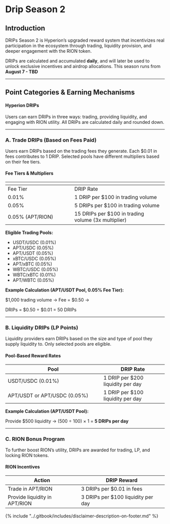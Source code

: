 # Drip Season 2

## Introduction

DRIPs Season 2 is Hyperion’s upgraded reward system that incentivizes real participation in the ecosystem through trading, liquidity provision, and deeper engagement with the RION token.

DRIPs are calculated and accumulated **daily**, and will later be used to unlock exclusive incentives and airdrop allocations. This season runs from **August 7 - TBD**

***

## Point Categories & Earning Mechanisms

#### Hyperion DRIPs

Users can earn DRIPs in three ways: trading, providing liquidity, and engaging with RION utility. All DRIPs are calculated daily and rounded down.

***

### A. Trade DRIPs (Based on Fees Paid)

Users earn DRIPs based on the trading fees they generate. Each $0.01 in fees contributes to 1 DRIP. Selected pools have different multipliers based on their fee tiers.

#### **Fee Tiers & Multipliers**

<table data-header-hidden><thead><tr><th width="194.49609375"></th><th></th></tr></thead><tbody><tr><td>Fee Tier</td><td>DRIP Rate</td></tr><tr><td>0.01%</td><td>1 DRIP per $100 in trading volume</td></tr><tr><td>0.05%</td><td>5 DRIPs per $100 in trading volume</td></tr><tr><td>0.05% (APT/RION)</td><td>15 DRIPs per $100 in trading volume (3x multiplier)</td></tr></tbody></table>

**Eligible Trading Pools:**

* USDT/USDC (0.01%)
* APT/USDC (0.05%)
* APT/USDT (0.05%)
* xBTC/USDC (0.05%)
* APT/xBTC (0.05%)
* WBTC/USDC (0.05%)
* WBTC/xBTC (0.01%)
* APT/WBTC (0.05%)

**Example Calculation (APT/USDT Pool, 0.05% Fee Tier):**

$1,000 trading volume → Fee = $0.50 →

DRIPs = $0.50 ÷ $0.01 = 50 DRIPs

***

### B. Liquidity DRIPs (LP Points)

Liquidity providers earn DRIPs based on the size and type of pool they supply liquidity to. Only selected pools are eligible.

#### Pool-Based Reward Rates

<table><thead><tr><th width="286.3984375">Pool</th><th>DRIP Rate</th></tr></thead><tbody><tr><td>USDT/USDC (0.01%)</td><td>1 DRIP per $200 liquidity per day</td></tr><tr><td>APT/USDT or APT/USDC (0.05%)</td><td>1 DRIP per $100 liquidity per day</td></tr></tbody></table>

**Example Calculation (APT/USDT Pool):**

Provide $500 liquidity → (500 ÷ 100) × 1 = **5 DRIPs per day**

***

### C. RION Bonus Program

To further boost RION’s utility, DRIPs are awarded for trading, LP, and locking RION tokens.

#### RION Incentives

| Action                        | DRIP Reward                        |
| ----------------------------- | ---------------------------------- |
| Trade in APT/RION             | 3 DRIPs per $0.01 in fees          |
| Provide liquidity in APT/RION | 3 DRIPs per $100 liquidity per day |



{% include "../.gitbook/includes/disclaimer-description-on-footer.md" %}
